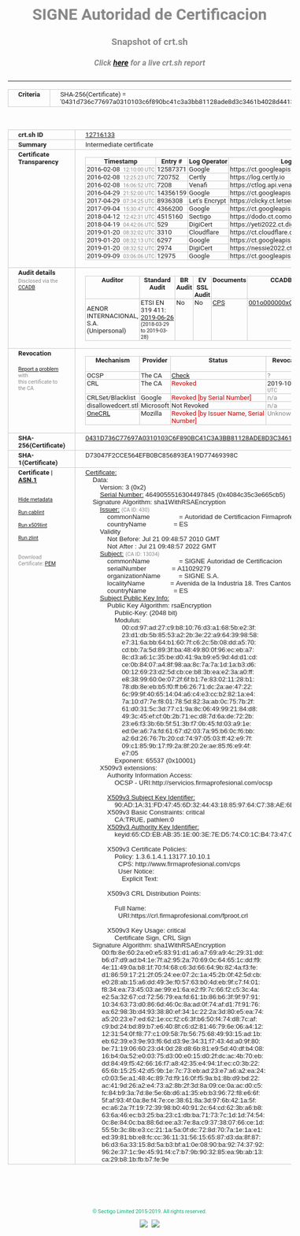 # SIGNE Autoridad de Certificacion
### Snapshot of crt.sh
##### Click [here](https://crt.sh/?q=0431D736C77697A0310103C6F890BC41C3A3BB81128ADE8D3C3461B4028D4413) for a live crt.sh report

---
<!DOCTYPE HTML PUBLIC "-//W3C//DTD HTML 4.0 Transitional//EN">
<HTML>
<HEAD>
  <META http-equiv="Content-Type" content="text/html; charset=UTF-8">
  <TITLE>crt.sh | 0431d736c77697a0310103c6f890bc41c3a3bb81128ade8d3c3461b4028d4413</TITLE>
  <META name="description" content="Free CT Log Certificate Search Tool from Sectigo (formerly Comodo CA)">
  <META name="keywords" content="crt.sh, CT, Certificate Transparency, Certificate Search, SSL Certificate, Sectigo, Comodo CA">
  <LINK href="//fonts.googleapis.com/css?family=Roboto+Mono|Roboto:400,400i,700,700i" rel="stylesheet">
  <STYLE type="text/css">
    a {
      white-space: nowrap;
    }
    body {
      color: #888888;
      font: 12pt Roboto, sans-serif;
      padding-top: 10px;
      text-align: center
    }
    form {
      margin: 0px
    }
    span {
      border-radius: 10px
    }
    span.heading {
      color: #888888;
      font: 12pt Roboto, sans-serif
    }
    span.title {
      background-color: #00B373;
      color: #FFFFFF;
      font: bold 18pt Roboto, sans-serif;
      padding: 0px 5px
    }
    span.text {
      color: #888888;
      font: 10pt Roboto, sans-serif
    }
    span.whiteongrey {
      background-color: #D9D9D6;
      color: #FFFFFF;
      font: bold 18pt Roboto, sans-serif;
      padding: 0px 5px
    }
    table {
      border-collapse: collapse;
      color: #222222;
      font: 10pt Roboto, sans-serif;
      margin-left: auto;
      margin-right: auto
    }
    table.options {
      border: none;
      margin-left: 10px
    }
    td, th {
      border: 1px solid #CCCCCC;
      padding: 0px 2px;
      text-align: left;
      vertical-align: top
    }
    td.outer, th.outer {
      border: 1px solid #CCCCCC;
      padding: 2px 20px;
      text-align: left
    }
    th.heading {
      color: #888888;
      font: bold italic 12pt Roboto, sans-serif;
      padding: 20px 0px 0px;
      text-align: center
    }
    th.options, td.options {
      border: none;
      vertical-align: middle
    }
    td.text {
      font: 10pt "Roboto Mono", sans-serif;
      padding: 2px 20px
    }
    td.heading {
      border: none;
      color: #888888;
      font: 12pt Roboto, sans-serif;
      padding-top: 20px;
      text-align: center
    }
    table.lint td, th {
      text-align: center
    }
    .button {
      background-color: #00B373;
      border-radius: 10px;
      color: #FFFFFF;
      font: bold 13pt Roboto, sans-serif
    }
    .copyright {
      font: 8pt Roboto, sans-serif;
      color: #00B373
    }
    .input {
      border: 1px solid #888888;
      font-weight: bold;
      text-align: center
    }
    .small {
      font: 8pt Roboto, sans-serif;
      color: #888888
    }
    .error {
      background-color: #FFDFDF;
      color: #CC0000;
      font-weight: bold
    }
    .fatal {
      background-color: #0000AA;
      color: #FFFFFF;
      font-weight: bold
    }
    .notice {
      background-color: #FFFFDF;
      color: #606000
    }
    .warning {
      background-color: #FFEFDF;
      color: #DF6000
    }
  </STYLE>
</HEAD>
<BODY>

<TABLE>
  <TR>
    <TH class="outer">Criteria</TH>
    <TD class="outer">SHA-256(Certificate) = '0431d736c77697a0310103c6f890bc41c3a3bb81128ade8d3c3461b4028d4413'</TD>
  </TR>
</TABLE>
<BR>
<TABLE>
  <TR>
    <TH class="outer">crt.sh ID</TH>
    <TD class="outer"><A href="?id=12716133">12716133</A></TD>
  </TR>
  <TR>
    <TH class="outer">Summary</TH>
    <TD class="outer">Intermediate certificate</TD>
  </TR>
  <TR>
    <TH class="outer">Certificate<BR>Transparency</TH>
    <TD class="outer">
<TABLE class="options" style="margin-left:0px">
  <TR>
    <TH>Timestamp</TH>
    <TH>Entry #</TH>
    <TH>Log Operator</TH>
    <TH>Log URL</TH>
  </TR>
  <TR>
    <TD>2016-02-08&nbsp; <FONT class="small">12:10:00 UTC</FONT></TD>
    <TD>12587371</TD>
    <TD>Google</TD>
    <TD>https://ct.googleapis.com/pilot</TD>
  </TR>
  <TR>
    <TD>2016-02-08&nbsp; <FONT class="small">12:25:23 UTC</FONT></TD>
    <TD>720752</TD>
    <TD>Certly</TD>
    <TD>https://log.certly.io</TD>
  </TR>
  <TR>
    <TD>2016-02-08&nbsp; <FONT class="small">16:06:52 UTC</FONT></TD>
    <TD>7208</TD>
    <TD>Venafi</TD>
    <TD>https://ctlog.api.venafi.com</TD>
  </TR>
  <TR>
    <TD>2016-04-29&nbsp; <FONT class="small">21:52:00 UTC</FONT></TD>
    <TD>14356159</TD>
    <TD>Google</TD>
    <TD>https://ct.googleapis.com/rocketeer</TD>
  </TR>
  <TR>
    <TD>2017-04-29&nbsp; <FONT class="small">07:34:25 UTC</FONT></TD>
    <TD>8936308</TD>
    <TD>Let's Encrypt</TD>
    <TD>https://clicky.ct.letsencrypt.org</TD>
  </TR>
  <TR>
    <TD>2017-09-04&nbsp; <FONT class="small">15:30:47 UTC</FONT></TD>
    <TD>4366200</TD>
    <TD>Google</TD>
    <TD>https://ct.googleapis.com/skydiver</TD>
  </TR>
  <TR>
    <TD>2018-04-12&nbsp; <FONT class="small">12:42:31 UTC</FONT></TD>
    <TD>4515160</TD>
    <TD>Sectigo</TD>
    <TD>https://dodo.ct.comodo.com</TD>
  </TR>
  <TR>
    <TD>2018-04-19&nbsp; <FONT class="small">04:42:06 UTC</FONT></TD>
    <TD>529</TD>
    <TD>DigiCert</TD>
    <TD>https://yeti2022.ct.digicert.com/log</TD>
  </TR>
  <TR>
    <TD>2019-01-20&nbsp; <FONT class="small">08:32:02 UTC</FONT></TD>
    <TD>3310</TD>
    <TD>Cloudflare</TD>
    <TD>https://ct.cloudflare.com/logs/nimbus2022</TD>
  </TR>
  <TR>
    <TD>2019-01-20&nbsp; <FONT class="small">08:32:13 UTC</FONT></TD>
    <TD>6297</TD>
    <TD>Google</TD>
    <TD>https://ct.googleapis.com/logs/xenon2022</TD>
  </TR>
  <TR>
    <TD>2019-01-20&nbsp; <FONT class="small">08:32:52 UTC</FONT></TD>
    <TD>2974</TD>
    <TD>DigiCert</TD>
    <TD>https://nessie2022.ct.digicert.com/log</TD>
  </TR>
  <TR>
    <TD>2019-09-09&nbsp; <FONT class="small">03:06:06 UTC</FONT></TD>
    <TD>12975</TD>
    <TD>Google</TD>
    <TD>https://ct.googleapis.com/logs/argon2022</TD>
  </TR>
</TABLE>
    </TD>
  </TR>
  <TR>
    <TH class="outer">Audit details<BR>
      <DIV class="small" style="padding-top:3px">Disclosed via the
        <A href="//ccadb-public.secure.force.com/mozilla/PublicAllIntermediateCerts" target="_blank">CCADB</A></DIV>
    </TH>
    <TD class="outer">
<TABLE class="options" style="margin-left:0px">
  <TR>
    <TH>Auditor</TH>
    <TH>Standard Audit</TH>
    <TH>BR Audit</TH>
    <TH>EV SSL Audit</TH>
    <TH>Documents</TH>
    <TH>CCADB</TH>
    <TH>Root Owner / Certificate</TH>
  </TR>
  <TR>
    <TD style="vertical-align:middle">AENOR INTERNACIONAL, S.A. (Unipersonal)</TD>
    <TD>ETSI EN 319 411:
      <A href="https://www.signe.es/wp-content/uploads/2019/07/2019-AENOR-Anexo-2-ETSI-319-411-2-PSC-SIGNE_v2-ce.pdf" target="_blank">2019-06-26</A>
      <BR><FONT style="font-size:8pt">(2018-03-29 to 2019-03-28)</FONT></TD>
    <TD>No    <TD>No    <TD>
      <A href="http://www.signe.es/wp-content/uploads/2018/08/DPC_SIGNE_2.1-180731.pdf" target="blank">CPS</A>
    </TD>
    <TD><A href="//ccadb.force.com/001o000000xOlfRAAS" target="_blank">001o000000xOlfRAAS</A></TD>
    <TD><A href="/?id=24651">Autoridad de Certificacion Firmaprofesional</A></TD>
  </TR>
</TABLE>
    </TD>
  </TR>
  <TR>
    <TH class="outer">Revocation<BR><BR>
      <DIV class="small" style="padding-top:3px"><A href="?id=12716133&opt=problemreporting">Report a problem</A> with<BR>this certificate to the CA</DIV></TH>
    <TD class="outer">
      <TABLE class="options" style="margin-left:0px">
        <TR>
          <TH>Mechanism</TH>
          <TH>Provider</TH>
          <TH>Status</TH>
          <TH>Revocation Date</TH>
          <TH>Last Observed in CRL</TH>
          <TH>Last Checked <SPAN style="color:#CC0000;vertical-align:middle;font-size:70%;font-weight:normal">(Error)</SPAN></TH>
        </TR>
        <TR>
          <TD>OCSP</TD>
          <TD>The CA</TD>
          <TD><A href="?id=12716133&opt=ocsp">Check</A></TD>
          <TD><SPAN style="color:#888888">?</SPAN></TD>
          <TD><SPAN style="color:#888888">n/a</SPAN></TD>
          <TD><SPAN style="color:#888888">?</SPAN></TD>
        </TR>
        <TR>
          <TD>CRL</TD>
          <TD>The CA</TD>
          <TD><SPAN style="color:#CC0000">Revoked</SPAN></TD><TD>2019-10-22&nbsp; <FONT class="small">08:42:26 UTC</FONT></TD><TD>2019-10-23&nbsp; <FONT class="small">13:07:52 UTC</FONT></TD><TD>2019-12-04&nbsp; <FONT class="small">16:50:06 UTC</FONT></TD>
        </TR>
        <TR>
          <TD>CRLSet/Blacklist</TD>
          <TD>Google</TD>
          <TD><SPAN style="color:#CC0000">Revoked [by Serial Number]</SPAN></TD>
          <TD><SPAN style="color:#888888">n/a</SPAN></TD>
          <TD><SPAN style="color:#888888">n/a</SPAN></TD>
          <TD><SPAN style="color:#888888">n/a</SPAN></TD>
        </TR>
        <TR>
          <TD>disallowedcert.stl</TD>
          <TD>Microsoft</TD>
          <TD>Not Revoked</TD>
          <TD><SPAN style="color:#888888">n/a</SPAN></TD>
          <TD><SPAN style="color:#888888">n/a</SPAN></TD>
          <TD><SPAN style="color:#888888">n/a</SPAN></TD>
        </TR>
        <TR>
          <TD><A href="/mozilla-onecrl" target="_blank">OneCRL</A></TD>
          <TD>Mozilla</TD>
          <TD><SPAN style="color:#CC0000">Revoked [by Issuer Name, Serial Number]</SPAN></TD><TD><SPAN style="color:#888888">Unknown</SPAN></TD>
          <TD><SPAN style="color:#888888">n/a</SPAN></TD>
          <TD><SPAN style="color:#888888">n/a</SPAN></TD>
        </TR>
      </TABLE>
    </TD>
  </TR>
  <TR>
    <TH class="outer">SHA-256(Certificate)</TH>
    <TD class="outer"><A href="//censys.io/certificates/0431d736c77697a0310103c6f890bc41c3a3bb81128ade8d3c3461b4028d4413">0431D736C77697A0310103C6F890BC41C3A3BB81128ADE8D3C3461B4028D4413</A></TD>
  </TR>
  <TR>
    <TH class="outer">SHA-1(Certificate)</TH>
    <TD class="outer">D73047F2CCE564EFB0BC856893EA19D77469398C</TD>
  </TR>
  <TR>
    <TH class="outer">Certificate | <A href="?asn1=12716133">ASN.1</A>
      <SPAN class="small"><BR>
      <BR><BR><A href="?id=12716133&opt=nometadata">Hide metadata</A>
      <BR><BR><A href="?id=12716133&opt=cablint">Run cablint</A>
      <BR><BR><A href="?id=12716133&opt=x509lint">Run x509lint</A>
      <BR><BR><A href="?id=12716133&opt=zlint">Run zlint</A>
      <BR><BR><BR>Download Certificate: <A href="?d=12716133">PEM</A>
      </SPAN>
    </TH>
    <TD class="text"><A href="?d=12716133">Certificate:</A><BR>&nbsp;&nbsp;&nbsp;&nbsp;Data:<BR>&nbsp;&nbsp;&nbsp;&nbsp;&nbsp;&nbsp;&nbsp;&nbsp;Version:&nbsp;3&nbsp;(0x2)<BR>&nbsp;&nbsp;&nbsp;&nbsp;&nbsp;&nbsp;&nbsp;&nbsp;<A href="?serial=4084c35c3e665cb5">Serial&nbsp;Number:</A>&nbsp;4649055516304497845&nbsp;(0x4084c35c3e665cb5)<BR>&nbsp;&nbsp;&nbsp;&nbsp;Signature&nbsp;Algorithm:&nbsp;sha1WithRSAEncryption<BR>&nbsp;&nbsp;&nbsp;&nbsp;&nbsp;&nbsp;&nbsp;&nbsp;<A href="?caid=430">Issuer:</A> <SPAN class="small">(CA ID: 430)</SPAN><BR>&nbsp;&nbsp;&nbsp;&nbsp;&nbsp;&nbsp;&nbsp;&nbsp;&nbsp;&nbsp;&nbsp;&nbsp;commonName&nbsp;&nbsp;&nbsp;&nbsp;&nbsp;&nbsp;&nbsp;&nbsp;&nbsp;&nbsp;&nbsp;&nbsp;&nbsp;&nbsp;&nbsp;&nbsp;=&nbsp;Autoridad&nbsp;de&nbsp;Certificacion&nbsp;Firmaprofesional&nbsp;CIF&nbsp;A62634068<BR>&nbsp;&nbsp;&nbsp;&nbsp;&nbsp;&nbsp;&nbsp;&nbsp;&nbsp;&nbsp;&nbsp;&nbsp;countryName&nbsp;&nbsp;&nbsp;&nbsp;&nbsp;&nbsp;&nbsp;&nbsp;&nbsp;&nbsp;&nbsp;&nbsp;&nbsp;&nbsp;&nbsp;=&nbsp;ES<BR>&nbsp;&nbsp;&nbsp;&nbsp;&nbsp;&nbsp;&nbsp;&nbsp;Validity<BR>&nbsp;&nbsp;&nbsp;&nbsp;&nbsp;&nbsp;&nbsp;&nbsp;&nbsp;&nbsp;&nbsp;&nbsp;Not&nbsp;Before:&nbsp;Jul&nbsp;21&nbsp;09:48:57&nbsp;2010&nbsp;GMT<BR>&nbsp;&nbsp;&nbsp;&nbsp;&nbsp;&nbsp;&nbsp;&nbsp;&nbsp;&nbsp;&nbsp;&nbsp;Not&nbsp;After&nbsp;:&nbsp;Jul&nbsp;21&nbsp;09:48:57&nbsp;2022&nbsp;GMT<BR>&nbsp;&nbsp;&nbsp;&nbsp;&nbsp;&nbsp;&nbsp;&nbsp;<A href="?caid=13034">Subject:</A> <SPAN class="small">(CA ID: 13034)</SPAN><BR>&nbsp;&nbsp;&nbsp;&nbsp;&nbsp;&nbsp;&nbsp;&nbsp;&nbsp;&nbsp;&nbsp;&nbsp;commonName&nbsp;&nbsp;&nbsp;&nbsp;&nbsp;&nbsp;&nbsp;&nbsp;&nbsp;&nbsp;&nbsp;&nbsp;&nbsp;&nbsp;&nbsp;&nbsp;=&nbsp;SIGNE&nbsp;Autoridad&nbsp;de&nbsp;Certificacion<BR>&nbsp;&nbsp;&nbsp;&nbsp;&nbsp;&nbsp;&nbsp;&nbsp;&nbsp;&nbsp;&nbsp;&nbsp;serialNumber&nbsp;&nbsp;&nbsp;&nbsp;&nbsp;&nbsp;&nbsp;&nbsp;&nbsp;&nbsp;&nbsp;&nbsp;&nbsp;&nbsp;=&nbsp;A11029279<BR>&nbsp;&nbsp;&nbsp;&nbsp;&nbsp;&nbsp;&nbsp;&nbsp;&nbsp;&nbsp;&nbsp;&nbsp;organizationName&nbsp;&nbsp;&nbsp;&nbsp;&nbsp;&nbsp;&nbsp;&nbsp;&nbsp;&nbsp;=&nbsp;SIGNE&nbsp;S.A.<BR>&nbsp;&nbsp;&nbsp;&nbsp;&nbsp;&nbsp;&nbsp;&nbsp;&nbsp;&nbsp;&nbsp;&nbsp;localityName&nbsp;&nbsp;&nbsp;&nbsp;&nbsp;&nbsp;&nbsp;&nbsp;&nbsp;&nbsp;&nbsp;&nbsp;&nbsp;&nbsp;=&nbsp;Avenida&nbsp;de&nbsp;la&nbsp;Industria&nbsp;18.&nbsp;Tres&nbsp;Cantos&nbsp;28760-Madrid<BR>&nbsp;&nbsp;&nbsp;&nbsp;&nbsp;&nbsp;&nbsp;&nbsp;&nbsp;&nbsp;&nbsp;&nbsp;countryName&nbsp;&nbsp;&nbsp;&nbsp;&nbsp;&nbsp;&nbsp;&nbsp;&nbsp;&nbsp;&nbsp;&nbsp;&nbsp;&nbsp;&nbsp;=&nbsp;ES<BR>&nbsp;&nbsp;&nbsp;&nbsp;&nbsp;&nbsp;&nbsp;&nbsp;<A href="?spkisha256=ca77a527af8ab05d09f8d88aa51ae2a995a2fb0cbc7cb6622ff13538f23d9bb4">Subject&nbsp;Public&nbsp;Key&nbsp;Info:</A><BR>&nbsp;&nbsp;&nbsp;&nbsp;&nbsp;&nbsp;&nbsp;&nbsp;&nbsp;&nbsp;&nbsp;&nbsp;Public&nbsp;Key&nbsp;Algorithm:&nbsp;rsaEncryption<BR>&nbsp;&nbsp;&nbsp;&nbsp;&nbsp;&nbsp;&nbsp;&nbsp;&nbsp;&nbsp;&nbsp;&nbsp;&nbsp;&nbsp;&nbsp;&nbsp;Public-Key:&nbsp;(2048&nbsp;bit)<BR>&nbsp;&nbsp;&nbsp;&nbsp;&nbsp;&nbsp;&nbsp;&nbsp;&nbsp;&nbsp;&nbsp;&nbsp;&nbsp;&nbsp;&nbsp;&nbsp;Modulus:<BR>&nbsp;&nbsp;&nbsp;&nbsp;&nbsp;&nbsp;&nbsp;&nbsp;&nbsp;&nbsp;&nbsp;&nbsp;&nbsp;&nbsp;&nbsp;&nbsp;&nbsp;&nbsp;&nbsp;&nbsp;00:cd:97:ad:27:c9:b8:10:76:d3:a1:68:5b:e2:3f:<BR>&nbsp;&nbsp;&nbsp;&nbsp;&nbsp;&nbsp;&nbsp;&nbsp;&nbsp;&nbsp;&nbsp;&nbsp;&nbsp;&nbsp;&nbsp;&nbsp;&nbsp;&nbsp;&nbsp;&nbsp;23:d1:db:5b:85:53:a2:2b:3e:22:a9:64:39:98:58:<BR>&nbsp;&nbsp;&nbsp;&nbsp;&nbsp;&nbsp;&nbsp;&nbsp;&nbsp;&nbsp;&nbsp;&nbsp;&nbsp;&nbsp;&nbsp;&nbsp;&nbsp;&nbsp;&nbsp;&nbsp;e7:31:6a:bb:64:b1:60:7f:c6:2c:5b:08:dd:a5:70:<BR>&nbsp;&nbsp;&nbsp;&nbsp;&nbsp;&nbsp;&nbsp;&nbsp;&nbsp;&nbsp;&nbsp;&nbsp;&nbsp;&nbsp;&nbsp;&nbsp;&nbsp;&nbsp;&nbsp;&nbsp;cd:bb:7a:5d:89:3f:ba:48:49:80:0f:96:ec:eb:a7:<BR>&nbsp;&nbsp;&nbsp;&nbsp;&nbsp;&nbsp;&nbsp;&nbsp;&nbsp;&nbsp;&nbsp;&nbsp;&nbsp;&nbsp;&nbsp;&nbsp;&nbsp;&nbsp;&nbsp;&nbsp;8c:d3:a6:1c:35:be:d0:41:9a:b9:e5:9d:4d:d1:cd:<BR>&nbsp;&nbsp;&nbsp;&nbsp;&nbsp;&nbsp;&nbsp;&nbsp;&nbsp;&nbsp;&nbsp;&nbsp;&nbsp;&nbsp;&nbsp;&nbsp;&nbsp;&nbsp;&nbsp;&nbsp;ce:0b:84:07:a4:8f:98:aa:8c:7a:7a:1d:1a:b3:d6:<BR>&nbsp;&nbsp;&nbsp;&nbsp;&nbsp;&nbsp;&nbsp;&nbsp;&nbsp;&nbsp;&nbsp;&nbsp;&nbsp;&nbsp;&nbsp;&nbsp;&nbsp;&nbsp;&nbsp;&nbsp;00:12:69:23:d2:5d:cb:ce:b8:3b:ea:e2:3a:a0:ff:<BR>&nbsp;&nbsp;&nbsp;&nbsp;&nbsp;&nbsp;&nbsp;&nbsp;&nbsp;&nbsp;&nbsp;&nbsp;&nbsp;&nbsp;&nbsp;&nbsp;&nbsp;&nbsp;&nbsp;&nbsp;e8:38:99:60:0e:07:2f:6f:b1:7e:83:02:11:28:b1:<BR>&nbsp;&nbsp;&nbsp;&nbsp;&nbsp;&nbsp;&nbsp;&nbsp;&nbsp;&nbsp;&nbsp;&nbsp;&nbsp;&nbsp;&nbsp;&nbsp;&nbsp;&nbsp;&nbsp;&nbsp;78:db:8e:eb:b5:f0:ff:b6:26:71:dc:2a:ae:47:22:<BR>&nbsp;&nbsp;&nbsp;&nbsp;&nbsp;&nbsp;&nbsp;&nbsp;&nbsp;&nbsp;&nbsp;&nbsp;&nbsp;&nbsp;&nbsp;&nbsp;&nbsp;&nbsp;&nbsp;&nbsp;6c:99:9f:40:65:14:04:a6:c4:e3:cc:b2:82:1a:e4:<BR>&nbsp;&nbsp;&nbsp;&nbsp;&nbsp;&nbsp;&nbsp;&nbsp;&nbsp;&nbsp;&nbsp;&nbsp;&nbsp;&nbsp;&nbsp;&nbsp;&nbsp;&nbsp;&nbsp;&nbsp;7a:10:d7:7e:f8:01:78:5d:82:3a:ab:0c:75:7b:2f:<BR>&nbsp;&nbsp;&nbsp;&nbsp;&nbsp;&nbsp;&nbsp;&nbsp;&nbsp;&nbsp;&nbsp;&nbsp;&nbsp;&nbsp;&nbsp;&nbsp;&nbsp;&nbsp;&nbsp;&nbsp;61:d0:31:5c:3d:77:c1:9a:8c:06:49:99:21:84:d8:<BR>&nbsp;&nbsp;&nbsp;&nbsp;&nbsp;&nbsp;&nbsp;&nbsp;&nbsp;&nbsp;&nbsp;&nbsp;&nbsp;&nbsp;&nbsp;&nbsp;&nbsp;&nbsp;&nbsp;&nbsp;49:3c:45:ef:cf:0b:2b:71:ec:d8:7d:6a:de:72:2b:<BR>&nbsp;&nbsp;&nbsp;&nbsp;&nbsp;&nbsp;&nbsp;&nbsp;&nbsp;&nbsp;&nbsp;&nbsp;&nbsp;&nbsp;&nbsp;&nbsp;&nbsp;&nbsp;&nbsp;&nbsp;23:e6:f3:3b:6b:5f:51:3b:f7:0b:45:fd:03:a9:1e:<BR>&nbsp;&nbsp;&nbsp;&nbsp;&nbsp;&nbsp;&nbsp;&nbsp;&nbsp;&nbsp;&nbsp;&nbsp;&nbsp;&nbsp;&nbsp;&nbsp;&nbsp;&nbsp;&nbsp;&nbsp;ed:0e:a6:7a:fd:61:67:d2:03:7a:95:b6:0c:f6:bb:<BR>&nbsp;&nbsp;&nbsp;&nbsp;&nbsp;&nbsp;&nbsp;&nbsp;&nbsp;&nbsp;&nbsp;&nbsp;&nbsp;&nbsp;&nbsp;&nbsp;&nbsp;&nbsp;&nbsp;&nbsp;a2:6d:26:76:7b:20:cd:74:97:05:03:ff:42:e9:7f:<BR>&nbsp;&nbsp;&nbsp;&nbsp;&nbsp;&nbsp;&nbsp;&nbsp;&nbsp;&nbsp;&nbsp;&nbsp;&nbsp;&nbsp;&nbsp;&nbsp;&nbsp;&nbsp;&nbsp;&nbsp;09:c1:85:9b:17:f9:2a:8f:20:2e:ae:85:f6:e9:4f:<BR>&nbsp;&nbsp;&nbsp;&nbsp;&nbsp;&nbsp;&nbsp;&nbsp;&nbsp;&nbsp;&nbsp;&nbsp;&nbsp;&nbsp;&nbsp;&nbsp;&nbsp;&nbsp;&nbsp;&nbsp;e7:05<BR>&nbsp;&nbsp;&nbsp;&nbsp;&nbsp;&nbsp;&nbsp;&nbsp;&nbsp;&nbsp;&nbsp;&nbsp;&nbsp;&nbsp;&nbsp;&nbsp;Exponent:&nbsp;65537&nbsp;(0x10001)<BR>&nbsp;&nbsp;&nbsp;&nbsp;&nbsp;&nbsp;&nbsp;&nbsp;X509v3&nbsp;extensions:<BR>&nbsp;&nbsp;&nbsp;&nbsp;&nbsp;&nbsp;&nbsp;&nbsp;&nbsp;&nbsp;&nbsp;&nbsp;Authority&nbsp;Information&nbsp;Access:&nbsp;<BR>&nbsp;&nbsp;&nbsp;&nbsp;&nbsp;&nbsp;&nbsp;&nbsp;&nbsp;&nbsp;&nbsp;&nbsp;&nbsp;&nbsp;&nbsp;&nbsp;OCSP&nbsp;-&nbsp;URI:http://servicios.firmaprofesional.com/ocsp<BR><BR>&nbsp;&nbsp;&nbsp;&nbsp;&nbsp;&nbsp;&nbsp;&nbsp;&nbsp;&nbsp;&nbsp;&nbsp;<A href="?ski=90ad1a31fd47456d32444318859764c738ae6da8">X509v3&nbsp;Subject&nbsp;Key&nbsp;Identifier:</A><BR>&nbsp;&nbsp;&nbsp;&nbsp;&nbsp;&nbsp;&nbsp;&nbsp;&nbsp;&nbsp;&nbsp;&nbsp;&nbsp;&nbsp;&nbsp;&nbsp;90:AD:1A:31:FD:47:45:6D:32:44:43:18:85:97:64:C7:38:AE:6D:A8<BR>&nbsp;&nbsp;&nbsp;&nbsp;&nbsp;&nbsp;&nbsp;&nbsp;&nbsp;&nbsp;&nbsp;&nbsp;X509v3&nbsp;Basic&nbsp;Constraints:&nbsp;critical<BR>&nbsp;&nbsp;&nbsp;&nbsp;&nbsp;&nbsp;&nbsp;&nbsp;&nbsp;&nbsp;&nbsp;&nbsp;&nbsp;&nbsp;&nbsp;&nbsp;CA:TRUE,&nbsp;pathlen:0<BR>&nbsp;&nbsp;&nbsp;&nbsp;&nbsp;&nbsp;&nbsp;&nbsp;&nbsp;&nbsp;&nbsp;&nbsp;<A href="?ski=65cdebab351e003e7ed574c01cb473470e1a642f">X509v3&nbsp;Authority&nbsp;Key&nbsp;Identifier:</A><BR>&nbsp;&nbsp;&nbsp;&nbsp;&nbsp;&nbsp;&nbsp;&nbsp;&nbsp;&nbsp;&nbsp;&nbsp;&nbsp;&nbsp;&nbsp;&nbsp;keyid:65:CD:EB:AB:35:1E:00:3E:7E:D5:74:C0:1C:B4:73:47:0E:1A:64:2F<BR><BR>&nbsp;&nbsp;&nbsp;&nbsp;&nbsp;&nbsp;&nbsp;&nbsp;&nbsp;&nbsp;&nbsp;&nbsp;X509v3&nbsp;Certificate&nbsp;Policies:&nbsp;<BR>&nbsp;&nbsp;&nbsp;&nbsp;&nbsp;&nbsp;&nbsp;&nbsp;&nbsp;&nbsp;&nbsp;&nbsp;&nbsp;&nbsp;&nbsp;&nbsp;Policy:&nbsp;1.3.6.1.4.1.13177.10.10.1<BR>&nbsp;&nbsp;&nbsp;&nbsp;&nbsp;&nbsp;&nbsp;&nbsp;&nbsp;&nbsp;&nbsp;&nbsp;&nbsp;&nbsp;&nbsp;&nbsp;&nbsp;&nbsp;CPS:&nbsp;http://www.firmaprofesional.com/cps<BR>&nbsp;&nbsp;&nbsp;&nbsp;&nbsp;&nbsp;&nbsp;&nbsp;&nbsp;&nbsp;&nbsp;&nbsp;&nbsp;&nbsp;&nbsp;&nbsp;&nbsp;&nbsp;User&nbsp;Notice:<BR>&nbsp;&nbsp;&nbsp;&nbsp;&nbsp;&nbsp;&nbsp;&nbsp;&nbsp;&nbsp;&nbsp;&nbsp;&nbsp;&nbsp;&nbsp;&nbsp;&nbsp;&nbsp;&nbsp;&nbsp;Explicit&nbsp;Text:&nbsp;<BR><BR>&nbsp;&nbsp;&nbsp;&nbsp;&nbsp;&nbsp;&nbsp;&nbsp;&nbsp;&nbsp;&nbsp;&nbsp;X509v3&nbsp;CRL&nbsp;Distribution&nbsp;Points:&nbsp;<BR><BR>&nbsp;&nbsp;&nbsp;&nbsp;&nbsp;&nbsp;&nbsp;&nbsp;&nbsp;&nbsp;&nbsp;&nbsp;&nbsp;&nbsp;&nbsp;&nbsp;Full&nbsp;Name:<BR>&nbsp;&nbsp;&nbsp;&nbsp;&nbsp;&nbsp;&nbsp;&nbsp;&nbsp;&nbsp;&nbsp;&nbsp;&nbsp;&nbsp;&nbsp;&nbsp;&nbsp;&nbsp;URI:https://crl.firmaprofesional.com/fproot.crl<BR><BR>&nbsp;&nbsp;&nbsp;&nbsp;&nbsp;&nbsp;&nbsp;&nbsp;&nbsp;&nbsp;&nbsp;&nbsp;X509v3&nbsp;Key&nbsp;Usage:&nbsp;critical<BR>&nbsp;&nbsp;&nbsp;&nbsp;&nbsp;&nbsp;&nbsp;&nbsp;&nbsp;&nbsp;&nbsp;&nbsp;&nbsp;&nbsp;&nbsp;&nbsp;Certificate&nbsp;Sign,&nbsp;CRL&nbsp;Sign<BR>&nbsp;&nbsp;&nbsp;&nbsp;Signature&nbsp;Algorithm:&nbsp;sha1WithRSAEncryption<BR>&nbsp;&nbsp;&nbsp;&nbsp;&nbsp;&nbsp;&nbsp;&nbsp;&nbsp;00:fb:8e:60:2a:e0:e5:83:91:d1:a6:a7:69:a9:4c:29:31:dd:<BR>&nbsp;&nbsp;&nbsp;&nbsp;&nbsp;&nbsp;&nbsp;&nbsp;&nbsp;b6:d7:d9:ad:b4:1e:7f:a2:95:2a:70:69:0c:64:65:1c:dd:f9:<BR>&nbsp;&nbsp;&nbsp;&nbsp;&nbsp;&nbsp;&nbsp;&nbsp;&nbsp;4e:11:49:0a:b8:1f:70:f4:68:c6:3d:66:64:9b:82:4a:f3:fe:<BR>&nbsp;&nbsp;&nbsp;&nbsp;&nbsp;&nbsp;&nbsp;&nbsp;&nbsp;d1:86:59:17:21:2f:05:24:ee:07:2c:1a:45:2b:0f:42:5d:cb:<BR>&nbsp;&nbsp;&nbsp;&nbsp;&nbsp;&nbsp;&nbsp;&nbsp;&nbsp;e0:28:ab:15:a6:dd:49:3e:f0:57:63:b0:4d:eb:9f:c7:f4:01:<BR>&nbsp;&nbsp;&nbsp;&nbsp;&nbsp;&nbsp;&nbsp;&nbsp;&nbsp;f8:34:ea:73:45:03:ae:99:e1:6a:e2:f9:7c:66:f2:c5:3c:4a:<BR>&nbsp;&nbsp;&nbsp;&nbsp;&nbsp;&nbsp;&nbsp;&nbsp;&nbsp;e2:5a:32:67:cd:72:56:79:ea:fd:61:1b:86:b6:3f:9f:97:91:<BR>&nbsp;&nbsp;&nbsp;&nbsp;&nbsp;&nbsp;&nbsp;&nbsp;&nbsp;10:34:63:73:d0:86:6d:46:0c:8a:ad:0f:74:af:d1:7f:91:76:<BR>&nbsp;&nbsp;&nbsp;&nbsp;&nbsp;&nbsp;&nbsp;&nbsp;&nbsp;ea:62:98:3b:d4:93:38:80:ef:34:1c:22:2a:3d:80:e5:ea:74:<BR>&nbsp;&nbsp;&nbsp;&nbsp;&nbsp;&nbsp;&nbsp;&nbsp;&nbsp;a5:20:23:e7:ed:62:1e:cc:f2:c6:3f:b6:50:f4:74:d8:7c:af:<BR>&nbsp;&nbsp;&nbsp;&nbsp;&nbsp;&nbsp;&nbsp;&nbsp;&nbsp;c9:bd:24:bd:89:b7:e6:40:8f:c6:d2:81:46:79:6e:06:a4:12:<BR>&nbsp;&nbsp;&nbsp;&nbsp;&nbsp;&nbsp;&nbsp;&nbsp;&nbsp;12:31:54:0f:f8:77:c1:09:58:7b:56:75:68:49:93:15:ad:1b:<BR>&nbsp;&nbsp;&nbsp;&nbsp;&nbsp;&nbsp;&nbsp;&nbsp;&nbsp;eb:62:39:e3:9e:93:f6:6d:d3:9e:34:31:f7:43:4d:a0:9f:80:<BR>&nbsp;&nbsp;&nbsp;&nbsp;&nbsp;&nbsp;&nbsp;&nbsp;&nbsp;be:71:19:06:60:23:d4:0d:28:d8:6b:81:e9:5d:40:df:b4:08:<BR>&nbsp;&nbsp;&nbsp;&nbsp;&nbsp;&nbsp;&nbsp;&nbsp;&nbsp;16:b4:0a:52:e0:03:75:d3:00:e0:15:d0:2f:dc:ac:4b:70:eb:<BR>&nbsp;&nbsp;&nbsp;&nbsp;&nbsp;&nbsp;&nbsp;&nbsp;&nbsp;dd:84:49:f5:42:66:16:f7:a8:42:35:e4:94:1f:ec:c0:3b:22:<BR>&nbsp;&nbsp;&nbsp;&nbsp;&nbsp;&nbsp;&nbsp;&nbsp;&nbsp;65:6b:15:25:42:d5:9b:1e:7c:73:eb:ad:23:e7:a6:a2:ea:24:<BR>&nbsp;&nbsp;&nbsp;&nbsp;&nbsp;&nbsp;&nbsp;&nbsp;&nbsp;c0:03:5e:a1:48:4c:89:7d:f9:16:0f:f5:9a:b1:8b:d9:bd:22:<BR>&nbsp;&nbsp;&nbsp;&nbsp;&nbsp;&nbsp;&nbsp;&nbsp;&nbsp;ac:41:9d:26:a2:e4:73:a2:8b:2f:3d:8a:09:ce:0a:ac:d0:c5:<BR>&nbsp;&nbsp;&nbsp;&nbsp;&nbsp;&nbsp;&nbsp;&nbsp;&nbsp;fc:84:b9:3a:7d:8e:5e:6b:d6:a1:35:eb:b3:96:72:f8:e6:6f:<BR>&nbsp;&nbsp;&nbsp;&nbsp;&nbsp;&nbsp;&nbsp;&nbsp;&nbsp;5f:af:93:4f:0a:8e:f4:7e:ce:38:61:8a:3d:97:6b:42:1a:5f:<BR>&nbsp;&nbsp;&nbsp;&nbsp;&nbsp;&nbsp;&nbsp;&nbsp;&nbsp;ec:a6:2a:7f:19:72:39:98:b0:40:91:2c:64:cd:62:3b:a6:b8:<BR>&nbsp;&nbsp;&nbsp;&nbsp;&nbsp;&nbsp;&nbsp;&nbsp;&nbsp;63:6a:46:ec:b3:25:ba:23:c1:db:ba:71:73:7c:1d:1d:74:54:<BR>&nbsp;&nbsp;&nbsp;&nbsp;&nbsp;&nbsp;&nbsp;&nbsp;&nbsp;0c:8e:84:0c:ba:88:6d:ee:a3:7e:8a:c9:37:38:07:66:ce:1d:<BR>&nbsp;&nbsp;&nbsp;&nbsp;&nbsp;&nbsp;&nbsp;&nbsp;&nbsp;55:5b:3c:8b:e3:cc:21:1a:5a:0f:dc:72:8d:70:7a:1e:1a:e1:<BR>&nbsp;&nbsp;&nbsp;&nbsp;&nbsp;&nbsp;&nbsp;&nbsp;&nbsp;ed:39:81:bb:e8:fc:cc:36:11:31:56:15:65:87:d3:da:8f:87:<BR>&nbsp;&nbsp;&nbsp;&nbsp;&nbsp;&nbsp;&nbsp;&nbsp;&nbsp;b6:d3:6a:33:15:8d:5a:b3:bf:a1:0e:08:90:ba:92:74:37:92:<BR>&nbsp;&nbsp;&nbsp;&nbsp;&nbsp;&nbsp;&nbsp;&nbsp;&nbsp;96:2e:37:1c:9e:45:91:f4:c7:b7:9b:90:32:85:ea:9b:ab:13:<BR>&nbsp;&nbsp;&nbsp;&nbsp;&nbsp;&nbsp;&nbsp;&nbsp;&nbsp;ca:29:b8:1b:fb:b7:fe:9e<BR>    </TD>
  </TR>
</TABLE>

  <BR><BR><BR>

  <P class="copyright">&copy; Sectigo Limited 2015-2019. All rights reserved.</P>
  <DIV>
    <A href="https://sectigo.com/"><IMG src="/sectigo_s.png"></A>
    &nbsp;<A href="https://github.com/crtsh"><IMG src="/GitHub-Mark-32px.png"></A>
  </DIV>
</BODY>
</HTML>
